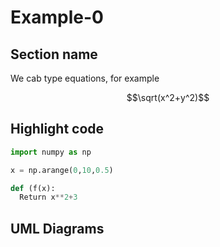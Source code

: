 # Example-0

## Section name

We cab type equations, for example

$$\sqrt(x^2+y^2)$$

## Highlight code

```python
import numpy as np

x = np.arange(0,10,0.5)

def (f(x):
  Return x**2+3
```

## UML Diagrams


###
